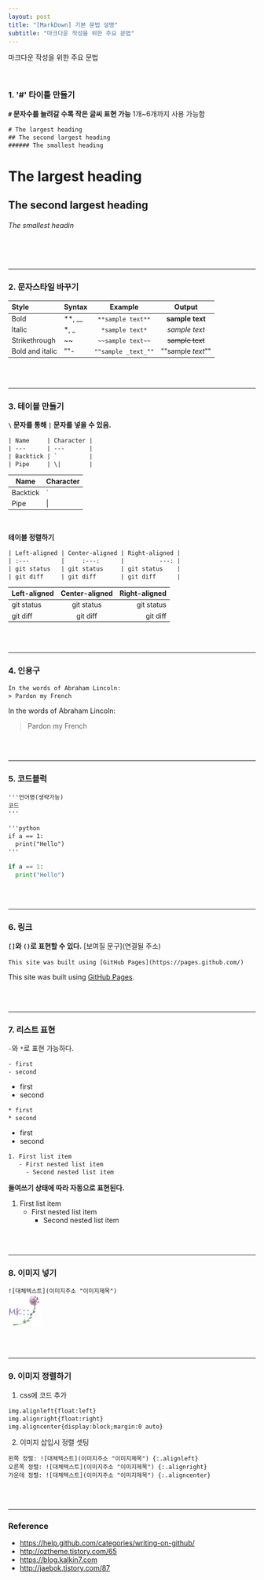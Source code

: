 ```yaml
---
layout: post
title: "[MarkDown] 기본 문법 설명"
subtitle: "마크다운 작성을 위한 주요 문법"
---
```


마크다운 작성을 위한 주요 문법

<br>

### 1. '#' 타이틀 만들기
**`#` 문자수를 늘려갈 수록 작은 글씨 표현 가능**
1개~6개까지 사용 가능함

```
# The largest heading
## The second largest heading
###### The smallest heading
```


# The largest heading
## The second largest heading
###### The smallest headin

<br><br>

---



### 2. 문자스타일 바꾸기

| Style             | Syntax     | Example             | Output            |
| :---              | :---       | :---:               | :---:             |
| Bold              | **, __     | `**sample text**`   | **sample text**   |
| Italic            | *, _       | `*sample text*`     | *sample text*     |
| Strikethrough     | ~~         | `~~sample text~~`   | ~~sample text~~   |
| Bold and italic   | ""-        | `""sample _text_""` | ""sample _text_"" |

<br><br>

---

### 3. 테이블 만들기
**`\` 문자를 통해 `|` 문자를 넣을 수 있음.**

```
| Name     | Character |
| ---      | ---       |
| Backtick | `         |
| Pipe     | \|        |

```

| Name     | Character |
| ---      | ---       |
| Backtick | `         |
| Pipe     | \|        |

<br>

**테이블 정렬하기**

```
| Left-aligned | Center-aligned | Right-aligned |
| :---         |     :---:      |          ---: |
| git status   | git status     | git status    |
| git diff     | git diff       | git diff      |
```

| Left-aligned | Center-aligned | Right-aligned |
| :---         |     :---:      |          ---: |
| git status   | git status     | git status    |
| git diff     | git diff       | git diff      |

<br><br>

---

### 4. 인용구
```
In the words of Abraham Lincoln:
> Pardon my French
```
In the words of Abraham Lincoln:
> Pardon my French

<br><br>

---

### 5. 코드블럭
```
'''언어명(생략가능)
코드
'''
```

```
'''python
if a == 1:
  print("Hello")
'''
```

```python
if a == 1:
  print("Hello")
```

<br><br>

---

### 6. 링크
**`[]`와 `()`로 표현할 수 있다.**
[보여질 문구](연결될 주소)

`This site was built using [GitHub Pages](https://pages.github.com/)`

This site was built using [GitHub Pages](https://pages.github.com/).

<br><br>

---

### 7. 리스트 표현
`-`와 `*`로 표현 가능하다.
```
- first
- second
```

- first
- second

```
* first
* second
```

* first
* second


```
1. First list item
   - First nested list item
     - Second nested list item
```     

**들여쓰기 상태에 따라 자동으로 표현된다.**

1. First list item
   - First nested list item
     - Second nested list item

<br><br>

---

### 8. 이미지 넣기
`![대체텍스트](이미지주소 "이미지제목")`
<br>
![logo](/img/logo.jpg "logo")

<br><br>

---

### 9. 이미지 정렬하기
1) css에 코드 추가
```
img.alignleft{float:left}
img.alignright{float:right}
img.aligncenter{display:block;margin:0 auto}
```

2) 이미지 삽입시 정렬 셋팅
```
왼쪽 정렬: ![대체텍스트](이미지주소 "이미지제목") {:.alignleft}
오른쪽 정렬: ![대체텍스트](이미지주소 "이미지제목") {:.alignright}
가운데 정렬: ![대체텍스트](이미지주소 "이미지제목") {:.aligncenter}
```

<br><br>

---

### Reference

- <https://help.github.com/categories/writing-on-github/>
- <http://oztheme.tistory.com/65>
- <https://blog.kalkin7.com>
- <http://jaebok.tistory.com/87>

